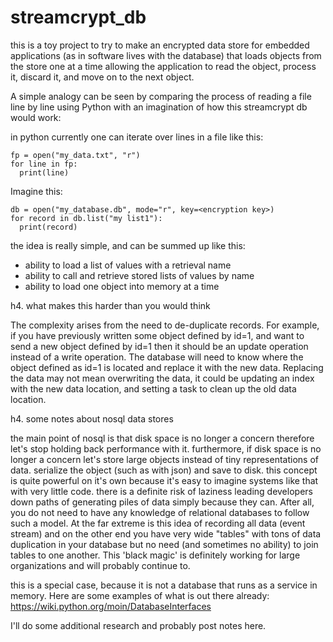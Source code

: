 # streamcrypt_db
this is a toy project to try to make an encrypted data store for embedded applications (as in software lives with the database)
that loads objects from the store one at a time allowing the application to read the object, process it, discard it, and move 
on to the next object.

A simple analogy can be seen by comparing the process of reading a file line by line using Python with an imagination of how
this streamcrypt db would work:

in python currently one can iterate over lines in a file like this:

```
fp = open("my_data.txt", "r")
for line in fp:
  print(line)
```

Imagine this:

```
db = open("my_database.db", mode="r", key=<encryption key>)
for record in db.list("my list1"):
  print(record)
```

the idea is really simple, and can be summed up like this:
* ability to load a list of values with a retrieval name
* ability to call and retrieve stored lists of values by name
* ability to load one object into memory at a time

h4. what makes this harder than you would think

The complexity arises from the need to de-duplicate records. For example, if you have previously written some object
defined by id=1, and want to send a new object defined by id=1 then it should be an update operation instead of a write
operation. The database will need to know where the object defined as id=1 is located and replace it with the new data.
Replacing the data may not mean overwriting the data, it could be updating an index with the new data location, and 
setting a task to clean up the old data location.

h4. some notes about nosql data stores

the main point of nosql is that disk space is no longer a concern therefore let's stop holding back performance with it. 
furthermore, if disk space is no longer a concern let's store large objects instead of tiny representations of data. 
serialize the object (such as with json) and save to disk. this concept is quite powerful on it's own because it's easy to 
imagine systems like that with very little code. there is a definite risk of laziness leading developers down 
paths of generating piles of data simply because they can. After all, you do not need to have any knowledge of relational 
databases to follow such a model. At the far extreme is this idea of recording all data (event stream) and on the other end you
have very wide "tables" with tons of data duplication in your database but no need (and sometimes no ability) to 
join tables to one another. This 'black magic' is definitely working for large organizations and will probably continue to.

this is a special case, because it is not a database that runs as a service in memory.
Here are some examples of what is out there already: https://wiki.python.org/moin/DatabaseInterfaces

I'll do some additional research and probably post notes here.
